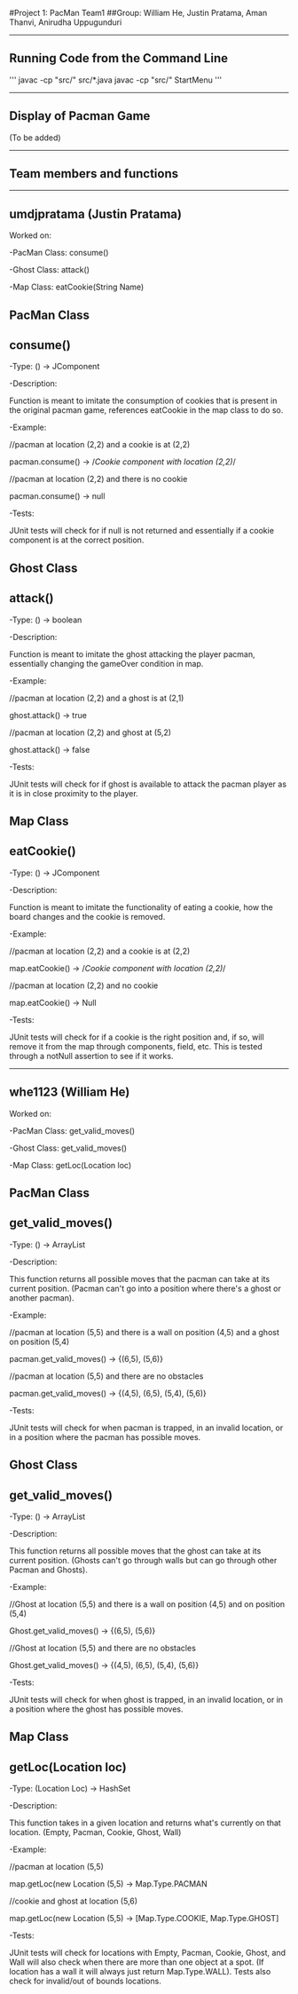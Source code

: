#Project 1: PacMan Team1
##Group: William He, Justin Pratama, Aman Thanvi, Anirudha Uppugunduri

-------------------------------
Running Code from the Command Line
-------------------------------

'''
javac -cp "src/" src/*.java
javac -cp "src/" StartMenu
'''

-------------------------------
Display of Pacman Game
-------------------------------
(To be added)

-------------------------------
Team members and functions
-------------------------------
-------------------------------
umdjpratama (Justin Pratama)
-------------------------------
  Worked on:
  
  -PacMan Class: consume()
  
  -Ghost Class: attack()
  
  -Map Class: eatCookie(String Name)
  
 PacMan Class
-------------------------------
consume() 
-------------------------------
  -Type: () -> JComponent
  
  -Description: 
  
  Function is meant to imitate the consumption of cookies
  that is present in the original pacman game, references eatCookie in the map
  class to do so.

  -Example: 
  
  //pacman at location (2,2) and a cookie is at (2,2)
  
  pacman.consume() -> /*Cookie component with location (2,2)*/

  //pacman at location (2,2) and there is no cookie
  
  pacman.consume() -> null
  
  -Tests:
  
  JUnit tests will check for if null is not returned and essentially if a
  cookie component is at the correct position.
  
Ghost Class
-------------------------------
attack() 
-------------------------------
  -Type: () -> boolean
  
  -Description: 
  
  Function is meant to imitate the ghost attacking the player
  pacman, essentially changing the gameOver condition in map.

  -Example: 
  
  //pacman at location (2,2) and a ghost is at (2,1)
  
  ghost.attack() -> true

  //pacman at location (2,2) and ghost at (5,2)
  
  ghost.attack() -> false
  
  -Tests:
  
  JUnit tests will check for if ghost is available to attack
  the pacman player as it is in close proximity to the player.
  
Map Class
-------------------------------
eatCookie() 
-------------------------------
  -Type: () -> JComponent
  
  -Description: 
  
  Function is meant to imitate the functionality of eating a cookie,
  how the board changes and the cookie is removed.

  -Example: 
  
  //pacman at location (2,2) and a cookie is at (2,2)
  
  map.eatCookie() -> /*Cookie component with location (2,2)*/

  //pacman at location (2,2) and no cookie
  
  map.eatCookie() -> Null
  
  -Tests:
  
  JUnit tests will check for if a cookie is the right position and, if so, 
  will remove it from the map through components, field, etc. This is tested
  through a notNull assertion to see if it works.
  
-------------------------------
whe1123 (William He)
-------------------------------
  Worked on:
  
  -PacMan Class: get_valid_moves()
  
  -Ghost Class: get_valid_moves()
  
  -Map Class: getLoc(Location loc)
  
PacMan Class
-------------------------------
get_valid_moves() 
-------------------------------
  -Type: () -> ArrayList<Location>
  
  -Description: 
  
  This function returns all possible moves that 
  the pacman can take at its current position.
  (Pacman can't go into a position where there's a ghost
   or another pacman).

  -Example: 
  
  //pacman at location (5,5) and there is a wall on position (4,5) and a ghost
  on position (5,4)
  
  pacman.get_valid_moves() -> {(6,5), (5,6)}

  //pacman at location (5,5) and there are no obstacles
  
  pacman.get_valid_moves() -> {(4,5), (6,5), (5,4), (5,6)}
  
  -Tests:
  
  JUnit tests will check for when pacman is trapped, in an invalid location,
  or in a position where the pacman has possible moves.

Ghost Class
------------------------------- 
get_valid_moves()
-------------------------------
  -Type: () -> ArrayList<Location>
  
  -Description: 
  
  This function returns all possible moves that 
  the ghost can take at its current position.
  (Ghosts can't go through walls but can go through
   other Pacman and Ghosts).

  -Example: 
  
  //Ghost at location (5,5) and there is a wall on position (4,5) and on position (5,4)
  
  Ghost.get_valid_moves() -> {(6,5), (5,6)}

  //Ghost at location (5,5) and there are no obstacles
  
  Ghost.get_valid_moves() -> {(4,5), (6,5), (5,4), (5,6)}
  
  -Tests:
  
  JUnit tests will check for when ghost is trapped, in an invalid location,
  or in a position where the ghost has possible moves.

  
Map Class
-------------------------------  
getLoc(Location loc)
-------------------------------
  -Type: (Location Loc) -> HashSet<Type>
  
  -Description: 
  
  This function takes in a given location
   and returns what's currently on that location. 
  (Empty, Pacman, Cookie, Ghost, Wall)

  -Example: 
  
  //pacman at location (5,5)
  
  map.getLoc(new Location (5,5) -> Map.Type.PACMAN

  //cookie and ghost at location (5,6)
  
  map.getLoc(new Location (5,5) -> [Map.Type.COOKIE, Map.Type.GHOST]

  -Tests:
  
  JUnit tests will check for locations with 
  Empty, Pacman, Cookie, Ghost, and Wall
  will also check when there are more than one object
  at a spot. (If location has a wall it will always just return
  Map.Type.WALL). Tests also check for invalid/out of bounds locations.

